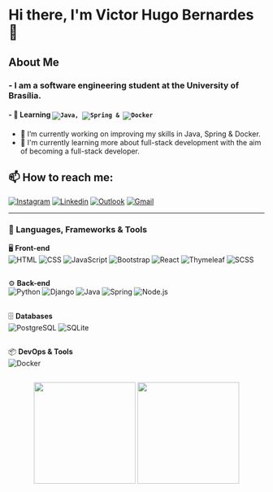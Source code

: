# Hi there, I'm Victor Hugo Bernardes 👋

## About Me

### - I am a software engineering student at the University of Brasília.
#### - 🥀 Learning <code>![Java](https://img.shields.io/badge/Java-007396?style=flat-square&logo=java&logoColor=white), ![Spring](https://img.shields.io/badge/Spring-6DB33F?style=flat-square&logo=spring&logoColor=white) & ![Docker](https://img.shields.io/badge/Docker-2496ED?style=flat-square&logo=docker&logoColor=white)</code>
- 🔭 I’m currently working on improving my skills in Java, Spring & Docker.
- 🌱 I'm currently learning more about full-stack development with the aim of becoming a full-stack developer.
  
## 📫 How to reach me:

[![Instagram](https://img.shields.io/badge/Instagram-E4405F?style=for-the-badge&logo=instagram&logoColor=white)](https://www.instagram.com/vmousee_/)
[![Linkedin](https://img.shields.io/badge/LinkedIn-0077B5?style=for-the-badge&logo=linkedin&logoColor=white)](https://www.linkedin.com/in/victorhugobernardes/)
[![Outlook](https://img.shields.io/badge/Microsoft_Outlook-0078D4?style=for-the-badge&logo=microsoft-outlook&logoColor=white)](mailto:222029243@aluno.unb.br)
[![Gmail](https://img.shields.io/badge/Gmail-4285F4?style=for-the-badge&logo=gmail&logoColor=white)](mailto:bernardesvictor2202@gmail.com)

<hr>

### 🚀 Languages, Frameworks & Tools

🖥️ **Front-end**  
![HTML](https://img.shields.io/badge/HTML5-E34F26?style=flat-square&logo=html5&logoColor=white)
![CSS](https://img.shields.io/badge/CSS3-1572B6?style=flat-square&logo=css3&logoColor=white)
![JavaScript](https://img.shields.io/badge/JavaScript-F7DF1E?style=flat-square&logo=javascript&logoColor=black)
![Bootstrap](https://img.shields.io/badge/Bootstrap-563d7c?style=flat-square&logo=bootstrap&logoColor=white)
![React](https://img.shields.io/badge/React-61DAFB?style=flat-square&logo=react&logoColor=black)
![Thymeleaf](https://img.shields.io/badge/Thymeleaf-005F0F?style=flat-square&logo=thymeleaf&logoColor=white)
![SCSS](https://img.shields.io/badge/SCSS-CC6699?style=flat-square&logo=sass&logoColor=white)  

##

⚙️ **Back-end**  
![Python](https://img.shields.io/badge/Python-3776AB?style=flat-square&logo=python&logoColor=white)
![Django](https://img.shields.io/badge/Django-green?style=flat-square&logo=django&logoColor=white)
![Java](https://img.shields.io/badge/Java-007396?style=flat-square&logo=java&logoColor=white)
![Spring](https://img.shields.io/badge/Spring-6DB33F?style=flat-square&logo=spring&logoColor=white)
![Node.js](https://img.shields.io/badge/Node.js-339933?style=flat-square&logo=node.js&logoColor=white)  

##

🗄️ **Databases**  
![PostgreSQL](https://img.shields.io/badge/PostgreSQL-316192?style=flat-square&logo=postgresql&logoColor=white)
![SQLite](https://img.shields.io/badge/SQLite-003B57?style=flat-square&logo=sqlite&logoColor=white)  

##

📦 **DevOps & Tools**  
![Docker](https://img.shields.io/badge/Docker-2496ED?style=flat-square&logo=docker&logoColor=white)  

##

<div align="center">
  <img height="200" src="https://github-readme-stats.vercel.app/api?username=VHbernardes&show_icons=true&title_color=ffffff&icon_color=ff0000&text_color=ffffff&bg_color=0.5,000000,ff0000&hide_border=true&locale=pt-br" />
  <img height="200" src="https://github-readme-stats.vercel.app/api/top-langs/?username=VHbernardes&size_weight=0.5&count_weight=0.5&layout=donut&text_color=ffffff&title_color=ffffff&bg_color=0.5,ff0000,000000&hide_border=true&locale=pt-br" />
</div>






